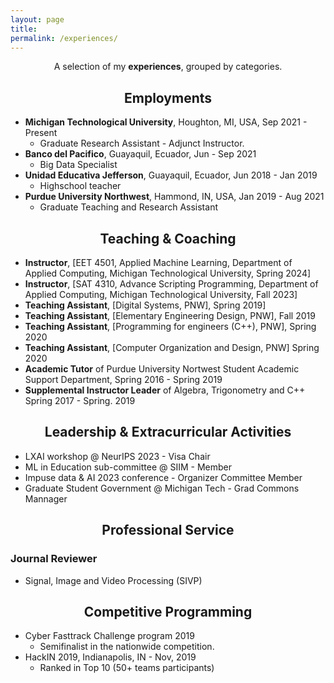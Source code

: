 ```yaml
---
layout: page
title: 
permalink: /experiences/
---
```


<p align="center">
A selection of my <b>experiences</b>, grouped by categories.
</p>

## <center>Employments</center>
- **Michigan Technological University**, Houghton, MI, USA,  Sep 2021 - Present
	* Graduate Research Assistant - Adjunct Instructor.
- **Banco del Pacifico**, Guayaquil, Ecuador,  Jun - Sep 2021
	* Big Data Specialist
- **Unidad Educativa Jefferson**, Guayaquil, Ecuador, Jun 2018 - Jan 2019
	* Highschool teacher
- **Purdue University Northwest**, Hammond, IN, USA,  Jan 2019 - Aug 2021
	* Graduate Teaching and Research Assistant
	
## <center>Teaching & Coaching</center>

- **Instructor**, [EET 4501, Applied Machine Learning, Department of Applied Computing, Michigan Technological University, Spring 2024]
- **Instructor**, [SAT 4310, Advance Scripting Programming, Department of Applied Computing, Michigan Technological University, Fall 2023]
- **Teaching Assistant**, [Digital Systems, PNW], Spring 2019]
- **Teaching Assistant**, [Elementary Engineering Design, PNW], Fall 2019
- **Teaching Assistant**, [Programming for engineers (C++), PNW], Spring 2020
- **Teaching Assistant**, [Computer Organization and Design, PNW] Spring 2020
- **Academic Tutor** of Purdue University Nortwest Student Academic Support Department, Spring 2016 - Spring 2019
- **Supplemental Instructor Leader** of Algebra, Trigonometry and C++ Spring 2017 - Spring. 2019


## <center>Leadership & Extracurricular Activities</center>
- LXAI workshop @ NeurIPS 2023 - Visa Chair 
- ML in Education sub-committee @ SIIM - Member
- Impuse data & AI 2023 conference - Organizer Committee Member
- Graduate Student Government @ Michigan Tech - Grad Commons Mannager   

## <center>Professional Service</center>

### Journal Reviewer

- Signal, Image and Video Processing (SIVP) 


## <center>Competitive Programming</center>

- Cyber Fasttrack Challenge program 2019
	* Semifinalist in the nationwide competition.
- HackIN 2019, Indianapolis, IN - Nov, 2019
	*	Ranked in Top 10 (50+ teams participants)
	